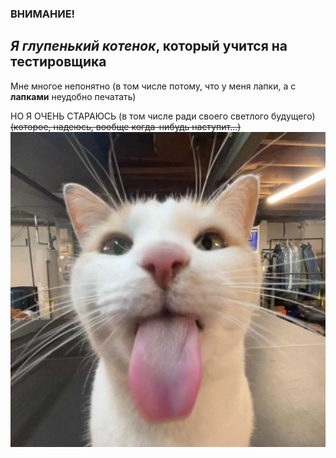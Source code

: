 ### ВНИМАНИЕ! 

## *Я глупенький котенок*, который учится на тестировщика
Мне многое непонятно (в том числе потому, что у меня лапки, а с **лапками** неудобно печатать)

НО Я ОЧЕНЬ СТАРАЮСЬ 
(в том числе ради своего светлого будущего)
~~(которое, надеюсь, вообще когда-нибудь наступит...)~~
![alt text](image.png)
